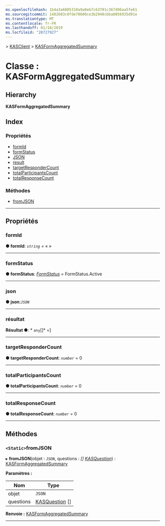 ```yaml
---
ms.openlocfilehash: 1b4a3a6805310a9a0eb7c63701c367d96aa5fe61
ms.sourcegitcommit: 1482683c0fde70600ce3b2948cbba8856935d91e
ms.translationtype: MT
ms.contentlocale: fr-FR
ms.lasthandoff: 01/18/2019
ms.locfileid: "28727927"
---
```

[](../README.md) > [KASClient](../modules/kasclient.md) > [KASFormAggregatedSummary](../classes/kasclient.kasformaggregatedsummary.md)

# <a name="class-kasformaggregatedsummary"></a>Classe : KASFormAggregatedSummary

## <a name="hierarchy"></a>Hierarchy

**KASFormAggregatedSummary**

## <a name="index"></a>Index

### <a name="properties"></a>Propriétés

* [formId](kasclient.kasformaggregatedsummary.md#formid)
* [formStatus](kasclient.kasformaggregatedsummary.md#formstatus)
* [JSON](kasclient.kasformaggregatedsummary.md#json)
* [result](kasclient.kasformaggregatedsummary.md#result)
* [targetResponderCount](kasclient.kasformaggregatedsummary.md#targetrespondercount)
* [totalParticipantsCount](kasclient.kasformaggregatedsummary.md#totalparticipantscount)
* [totalResponseCount](kasclient.kasformaggregatedsummary.md#totalresponsecount)
### <a name="methods"></a>Méthodes

* [fromJSON](kasclient.kasformaggregatedsummary.md#fromjson)

---

## <a name="properties"></a>Propriétés

<a id="formid"></a>

###  <a name="formid"></a>formId

**● formId**: *`string`* = « »

___

<a id="formstatus"></a>

###  <a name="formstatus"></a>formStatus

**● formStatus**: *[FormStatus](../enums/kasclient.formstatus.md)* = FormStatus.Active

___

<a id="json"></a>

###  <a name="json"></a>json

**● json**:*`JSON`*

___

<a id="result"></a>

###  <a name="result"></a>résultat

**Résultat ●**: * `any`[]* =]

___

<a id="targetrespondercount"></a>

###  <a name="targetrespondercount"></a>targetResponderCount

**● targetResponderCount**: *`number`* = 0

___

<a id="totalparticipantscount"></a>

###  <a name="totalparticipantscount"></a>totalParticipantsCount

**● totalParticipantsCount**: *`number`* = 0

___

<a id="totalresponsecount"></a>

###  <a name="totalresponsecount"></a>totalResponseCount

**● totalResponseCount**: *`number`* = 0

___

## <a name="methods"></a>Méthodes

<a id="fromjson"></a>

### <a name="static-fromjson"></a>`<Static>`fromJSON

▸ **fromJSON**(objet : *`JSON`*, questions : *[] [KASQuestion](kasclient.kasquestion.md)*) : [KASFormAggregatedSummary](kasclient.kasformaggregatedsummary.md)

**Paramètres :**

| Nom | Type |
| ------ | ------ |
| objet | `JSON` |
| questions | [KASQuestion](kasclient.kasquestion.md) [] |

**Renvoie :** [KASFormAggregatedSummary](kasclient.kasformaggregatedsummary.md)

___

